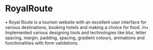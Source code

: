 # RoyalRoute

• Royal Route is a tourism website with an excellent user interface for various destinations, booking
hotels and making a choice for food.
/n• Implemented various designing tools and technologies like blur, letter spacing, margin, padding,
spacing, gradient colours, animations and functionalities with form validations.
